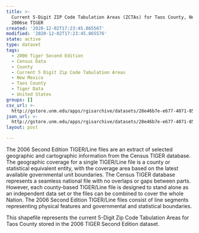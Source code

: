 ```yaml
---
title: >-
  Current 5-Digit ZIP Code Tabulation Areas (ZCTAs) for Taos County, New Mexico,
  2006se TIGER
created: '2020-12-02T17:23:45.865567'
modified: '2020-12-02T17:23:45.865576'
state: active
type: dataset
tags:
  - 2006 Tiger Second Edition
  - Census Data
  - County
  - Current 5 Digit Zip Code Tabulation Areas
  - New Mexico
  - Taos County
  - Tiger Data
  - United States
groups: []
csv_url: >-
  http://gstore.unm.edu/apps/rgisarchive/datasets/28e46b7e-e677-4071-850f-56eb11875940/tgr2006se_taos_zcta5cu.derived.csv
json_url: >-
  http://gstore.unm.edu/apps/rgisarchive/datasets/28e46b7e-e677-4071-850f-56eb11875940/tgr2006se_taos_zcta5cu.derived.json
layout: post

---
```

The 2006 Second Edition TIGER/Line files are an extract of selected geographic and cartographic information from the Census TIGER database.  The geographic coverage for a single TIGER/Line file is a county or statistical equivalent entity, with the coverage area based on the latest available governmental unit boundaries. The Census TIGER database represents a seamless national file with no overlaps or gaps between parts.  However, each county-based TIGER/Line file is designed to stand alone as an independent data set or the files can be combined to cover the whole Nation.  The 2006 Second Edition  TIGER/Line files consist of line segments representing physical features and governmental and statistical boundaries.  

This shapefile represents the current 5-Digit Zip Code Tabulation Areas for Taos County stored in the 2006 TIGER Second Edition dataset.
